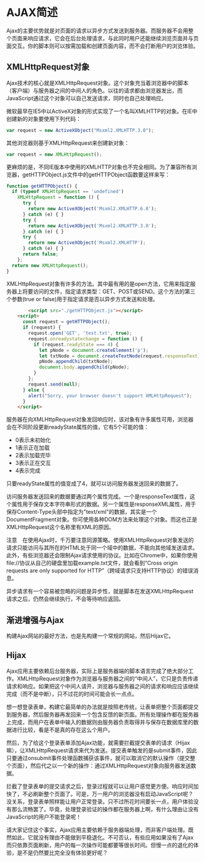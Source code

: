 # AJAX简述

Ajax的主要优势就是对页面的请求以异步方式发送到服务器。而服务器不会用整个页面来响应请求，它会在后台处理请求，与此同时用户还能继续浏览页面并与页面交互。你的脚本则可以按需加载和创建页面内容，而不会打断用户的浏览体验。

## XMLHttpRequest对象

Ajax技术的核心就是XMLHttpRequest对象。这个对象充当着浏览器中的脚本（客户端）与服务器之间的中间人的角色。以往的请求都由浏览器发出，而JavaScript通过这个对象可以自己发送请求，同时也自己处理响应。

微软最早在IE5中以ActiveX对象的形式实现了一个名叫XMLHTTP的对象。在IE中创建新的对象要使用下列代码：

```javascript
var request = new ActiveXObject("Msxml2.XMLHTTP.3.0");
```

其他浏览器则基于XMLHttpRequest来创建新对象：

```javascript
var request = new XMLHttpRequest();
```

更麻烦的是，不同IE版本中使用的XMLHTTP对象也不完全相同。为了兼容所有浏览器，getHTTPObject.js文件中的getHTTPObject函数要这样来写：

```javascript
function getHTTPObject() {
  if (typeof XMLHttpRequest == 'undefined')
    XMLHttpRequest = function () {
      try {
        return new ActiveXObject('Msxml2.XMLHTTP.6.0');
      } catch (e) { }
      try {
        return new ActiveXObject('Msxml2.XMLHTTP.3.0');
      } catch (e) { }
      try {
        return new ActiveXObject('Msxml2.XMLHTTP');
      } catch (e) { }
      return false;
    };
  return new XMLHttpRequest();
}
```

XMLHttpRequest对象有许多的方法。其中最有用的是open方法，它用来指定服务器上将要访问的文件，指定请求类型：GET、POST或SEND。这个方法的第三个参数(true or false)用于指定请求是否以异步方式发送和处理。

```html
		<script src="./getHTTPObject.js"></script>
    <script>
      const request = getHTTPObject();
      if (request) {
        request.open('GET', 'test.txt', true);
        request.onreadystatechange = function () {
          if (request.readyState === 4) {
            let pNode = document.createElement('p');
            let txtNode = document.createTextNode(request.responseText);
            pNode.appendChild(txtNode);
            document.body.appendChild(pNode);
          }
        };
        request.send(null);
      } else {
        alert("Sorry, your browser doesn't support XMLHttpRequest");
      }
    </script>
```

服务器在向XMLHttpRequest对象发回响应时，该对象有许多属性可用，浏览器会在不同阶段更新readyState属性的值，它有5个可能的值：

- 0表示未初始化
- 1表示正在加载
- 2表示加载完毕
- 3表示正在交互
- 4表示完成

只要readyState属性的值变成了4，就可以访问服务器发送回来的数据了。

访问服务器发送回来的数据要通过两个属性完成。一个是responseText属性，这个属性用于保存文本字符串形式的数据。另一个属性是responseXML属性，用于保存Content-Type头部中指定为"text/xml"的数据，其实是一个DocumentFragment对象。你可使用各种DOM方法来处理这个对象。而这也正是XMLHttpRequest这个名称里有XML的原因。

注意　在使用Ajax时，千万要注意同源策略。使用XMLHttpRequest对象发送的请求只能访问与其所在的HTML处于同一个域中的数据，不能向其他域发送请求。此外，有些浏览器还会限制Ajax请求使用的协议。比如在Chrome中，如果你使用file://协议从自己的硬盘里加载example.txt文件，就会看到“Cross origin requests are only supported for HTTP”（跨域请求只支持HTTP协议）的错误消息。

异步请求有一个容易被忽略的问题是异步性，就是脚本在发送XMLHttpRequest请求之后，仍然会继续执行，不会等待响应返回。

## 渐进增强与Ajax

构建Ajax网站的最好方法，也是先构建一个常规的网站，然后Hijax它。

## Hijax

Ajax应用主要依赖后台服务器，实际上是服务器端的脚本语言完成了绝大部分工作。XMLHttpRequest对象作为浏览器与服务器之间的“中间人”，它只是负责传递请求和响应。如果把这个中间人请开，浏览器与服务器之间的请求和响应应该继续完成（而不是中断），只不过花的时间可能会长一点点。

想一想登录表单，构建它最简单的办法就是按照老传统，让表单把整个页面都提交到服务器，然后服务器再发回来一个包含反馈的新页面。所有处理操作都在服务器上完成，而用户在表单中输入的数据则由服务器负责取得并与保存在数据库里的数据进行比较，看是不是真的存在这么个用户。

然后，为了给这个登录表单添加Ajax功能，就需要拦截提交表单的请求（Hijax嘛），让XMLHttpRequest请求来代为发送。提交表单触发的是submit事件，因此只要通过onsubmit事件处理函数捕获该事件，就可以取消它的默认操作（提交整个页面），然后代之以一个新的操作：通过XMLHttpRequest对象向服务器发送数据。

拦截了登录表单的提交请求之后，登录过程就可以让用户感觉更方便。响应时间加快了，不必刷新整个页面了。可是，万一用户的浏览器没有启动JavaScript呢？没关系，登录表单照样能让用户正常登录。只不过所花时间要长一点，用户体验没有那么流畅罢了。毕竟，处理登录验证的操作都在服务器上啊，有什么理由让没有JavaScript的用户不能登录呢！

请大家记住这个事实，Ajax应用主要依赖于服务器端处理，而非客户端处理。既然如此，它就没有理由不能做到平稳退化。不可否认，有些应用如果没有了Ajax而只依靠页面刷新，用户的每一次操作可能都要等很长时间。但慢一点的退化的体验，是不是仍然要比完全没有体验更好呢？

